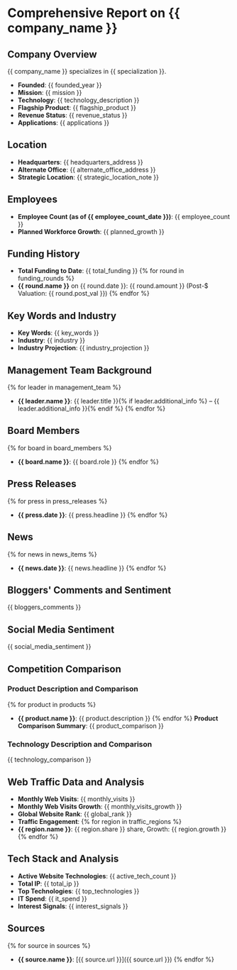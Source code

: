 # Comprehensive Report on {{ company_name }}

## Company Overview
{{ company_name }} specializes in {{ specialization }}.
- **Founded**: {{ founded_year }}
- **Mission**: {{ mission }}
- **Technology**: {{ technology_description }}
- **Flagship Product**: {{ flagship_product }}
- **Revenue Status**: {{ revenue_status }}
- **Applications**: {{ applications }}

## Location
- **Headquarters**: {{ headquarters_address }}
- **Alternate Office**: {{ alternate_office_address }}
- **Strategic Location**: {{ strategic_location_note }}

## Employees
- **Employee Count (as of {{ employee_count_date }})**: {{ employee_count }}
- **Planned Workforce Growth**: {{ planned_growth }}

## Funding History
- **Total Funding to Date**: {{ total_funding }}
{% for round in funding_rounds %}
- **{{ round.name }}** on {{ round.date }}: {{ round.amount }} (Post-$ Valuation: {{ round.post_val }})
{% endfor %}

## Key Words and Industry
- **Key Words**: {{ key_words }}
- **Industry**: {{ industry }}
- **Industry Projection**: {{ industry_projection }}

## Management Team Background
{% for leader in management_team %}
- **{{ leader.name }}**: {{ leader.title }}{% if leader.additional_info %} – {{ leader.additional_info }}{% endif %}
{% endfor %}

## Board Members
{% for board in board_members %}
- **{{ board.name }}**: {{ board.role }}
{% endfor %}

## Press Releases
{% for press in press_releases %}
- **{{ press.date }}**: {{ press.headline }}
{% endfor %}

## News
{% for news in news_items %}
- **{{ news.date }}**: {{ news.headline }}
{% endfor %}

## Bloggers' Comments and Sentiment
{{ bloggers_comments }}

## Social Media Sentiment
{{ social_media_sentiment }}

## Competition Comparison

### Product Description and Comparison
{% for product in products %}
- **{{ product.name }}**: {{ product.description }}
{% endfor %}
**Product Comparison Summary**: {{ product_comparison }}

### Technology Description and Comparison
{{ technology_comparison }}

## Web Traffic Data and Analysis
- **Monthly Web Visits**: {{ monthly_visits }}
- **Monthly Web Visits Growth**: {{ monthly_visits_growth }}
- **Global Website Rank**: {{ global_rank }}
- **Traffic Engagement**:
{% for region in traffic_regions %}
- **{{ region.name }}**: {{ region.share }} share, Growth: {{ region.growth }}
{% endfor %}

## Tech Stack and Analysis
- **Active Website Technologies**: {{ active_tech_count }}
- **Total IP**: {{ total_ip }}
- **Top Technologies**: {{ top_technologies }}
- **IT Spend**: {{ it_spend }}
- **Interest Signals**: {{ interest_signals }}

## Sources
{% for source in sources %}
- **{{ source.name }}**: [{{ source.url }}]({{ source.url }})
{% endfor %}
